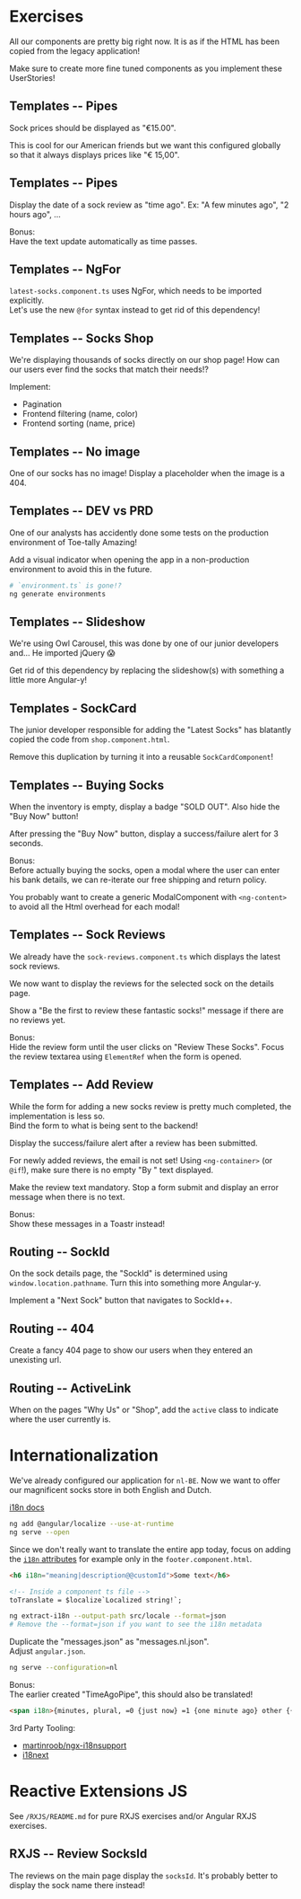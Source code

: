 Exercises
=========

All our components are pretty big right now.
It is as if the HTML has been copied from
the legacy application!

Make sure to create more fine tuned components
as you implement these UserStories!



Templates -- Pipes
------------------

Sock prices should be displayed as "€15.00".

This is cool for our American friends but we
want this configured globally so that it always
displays prices like "€ 15,00".


Templates -- Pipes
------------------

Display the date of a sock review as "time ago".
Ex: "A few minutes ago", "2 hours ago", ...

Bonus:  
Have the text update automatically as time passes.



Templates -- NgFor
------------------

`latest-socks.component.ts` uses NgFor, which needs
to be imported explicitly.  
Let's use the new `@for` syntax instead to get rid
of this dependency!


Templates -- Socks Shop
-----------------------

We're displaying thousands of socks
directly on our shop page! How can
our users ever find the socks that
match their needs!?

Implement:
- Pagination
- Frontend filtering (name, color)
- Frontend sorting (name, price)


Templates -- No image
---------------------

One of our socks has no image!
Display a placeholder when the
image is a 404.



Templates -- DEV vs PRD
-----------------------

One of our analysts has accidently done some tests
on the production environment of Toe-tally Amazing!

Add a visual indicator when opening the app in
a non-production environment to avoid this in the
future.

```sh
# `environment.ts` is gone!?
ng generate environments
```


Templates -- Slideshow
----------------------

We're using Owl Carousel, this was done by one of our
junior developers and... He imported jQuery 😱

Get rid of this dependency by replacing the slideshow(s)
with something a little more Angular-y!



Templates - SockCard
--------------------

The junior developer responsible for adding the "Latest Socks"
has blatantly copied the code from `shop.component.html`.

Remove this duplication by turning it into a reusable `SockCardComponent`!


Templates -- Buying Socks
-------------------------

When the inventory is empty, display a badge "SOLD OUT".
Also hide the "Buy Now" button!

After pressing the "Buy Now" button, display a
success/failure alert for 3 seconds.

Bonus:  
Before actually buying the socks, open a modal
where the user can enter his bank details, we
can re-iterate our free shipping and return
policy.

You probably want to create a generic ModalComponent
with `<ng-content>` to avoid all the Html overhead
for each modal!



Templates -- Sock Reviews
-------------------------

We already have the `sock-reviews.component.ts`
which displays the latest sock reviews.

We now want to display the reviews for the
selected sock on the details page.

Show a "Be the first to review these fantastic socks!"
message if there are no reviews yet.

Bonus:  
Hide the review form until the user clicks on
"Review These Socks". Focus the review textarea
using `ElementRef` when the form is opened.


Templates -- Add Review
-----------------------

While the form for adding a new socks review is pretty
much completed, the implementation is less so.  
Bind the form to what is being sent to the backend!

Display the success/failure alert after a review has
been submitted.

For newly added reviews, the email is not set!
Using `<ng-container>` (or `@if`!), make sure there is no
empty "By " text displayed.

Make the review text mandatory. Stop a form submit
and display an error message when there is no text.

Bonus:  
Show these messages in a Toastr instead!


Routing -- SockId
-----------------

On the sock details page, the "SockId" is determined using
`window.location.pathname`. Turn this into something more
Angular-y.

Implement a "Next Sock" button that navigates to SockId++.


Routing -- 404
--------------

Create a fancy 404 page to show our users when
they entered an unexisting url.


Routing -- ActiveLink
---------------------

When on the pages "Why Us" or "Shop",
add the `active` class to indicate where
the user currently is.


Internationalization
====================

We've already configured our application for `nl-BE`.
Now we want to offer our magnificent socks store in
both English and Dutch.

[i18n docs](https://angular.dev/guide/i18n)


```sh
ng add @angular/localize --use-at-runtime
ng serve --open
```

Since we don't really want to translate the entire app today,
focus on adding the [`i18n` attributes](https://angular.dev/guide/i18n/prepare)
for example only in the `footer.component.html`.

```html
<h6 i18n="meaning|description@@customId">Some text</h6>

<!-- Inside a component ts file -->
toTranslate = $localize`Localized string!`;
```

```sh
ng extract-i18n --output-path src/locale --format=json
# Remove the --format=json if you want to see the i18n metadata
```

Duplicate the "messages.json" as "messages.nl.json".  
Adjust `angular.json`.

```sh
ng serve --configuration=nl
```


Bonus:  
The earlier created "TimeAgoPipe", this should also be
translated!

```html
<span i18n>{minutes, plural, =0 {just now} =1 {one minute ago} other {{{ minutes }} minutes ago}}</span>
```

3rd Party Tooling:  
- [martinroob/ngx-i18nsupport](https://github.com/martinroob/ngx-i18nsupport)
- [i18next](https://github.com/i18next/i18next)


Reactive Extensions JS
======================

See `/RXJS/README.md` for pure RXJS exercises
and/or Angular RXJS exercises.


RXJS -- Review SocksId
----------------------

The reviews on the main page display the `socksId`.
It's probably better to display the sock name there
instead!
